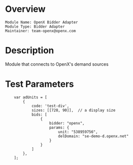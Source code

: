 # Overview

```
Module Name: OpenX Bidder Adapter
Module Type: Bidder Adapter
Maintainer: team-openx@openx.com
```

# Description

Module that connects to OpenX's demand sources

# Test Parameters
```
    var adUnits = [
        {
            code: 'test-div',
            sizes: [[728, 90]],  // a display size
            bids: [
                {
                    bidder: "openx",
                    params: {
                        unit: "538959756",
                        delDomain: "se-demo-d.openx.net"
                    }
                }
            ]
        },
    ];
```
